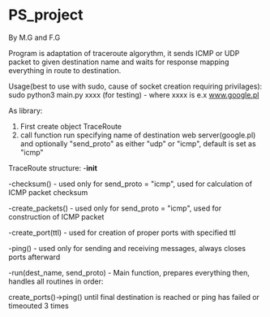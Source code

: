 # PS_project
By M.G and F.G

Program is adaptation of traceroute algorythm, it sends ICMP or UDP packet to given destination name and waits for response mapping everything in route to destination.

Usage(best to use with sudo, cause of socket creation requiring privilages): sudo python3 main.py xxxx (for testing) - where xxxx is e.x www.google.pl

As library:
1. First create object TraceRoute
2. call function run specifying name of destination web server(google.pl) and optionally "send_proto" as either "udp" or "icmp", default is set as "icmp"

TraceRoute structure:
-__init__

-checksum() - used only for send_proto = "icmp", used for calculation of ICMP packet checksum

-create_packets() - used only for send_proto = "icmp", used for construction of ICMP packet

-create_port(ttl) - used for creation of proper ports with specified ttl

-ping() - used only for sending and receiving messages, always closes ports afterward

-run(dest_name, send_proto) - Main function, prepares everything then, handles all routines in order:

create_ports()->ping() until final destination is reached or ping has failed or timeouted 3 times

